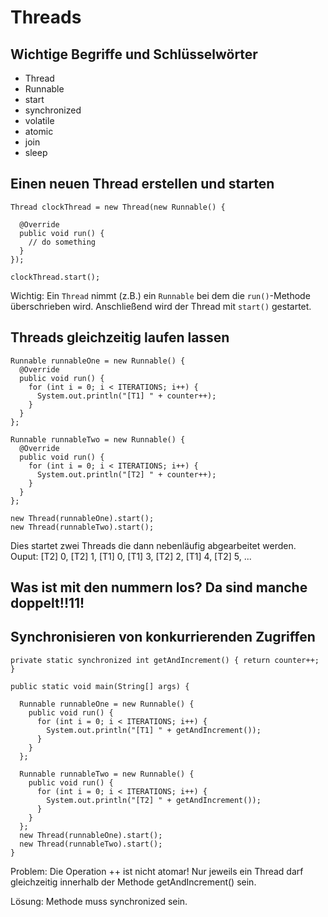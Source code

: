 # Threads



## Wichtige Begriffe und Schlüsselwörter

* Thread
* Runnable
* start
* synchronized
* volatile
* atomic
* join
* sleep



## Einen neuen Thread erstellen und starten

<pre><code class="line-numbers">Thread clockThread = new Thread(new Runnable() {

  @Override
  public void run() {
    // do something
  }
});

clockThread.start();</code></pre>

Wichtig: Ein `Thread` nimmt (z.B.) ein `Runnable` bei dem die `run()`-Methode überschrieben wird. Anschließend wird der Thread mit `start()` gestartet.



## Threads gleichzeitig laufen lassen

<pre><code class="line-numbers">Runnable runnableOne = new Runnable() {
  @Override
  public void run() {
    for (int i = 0; i < ITERATIONS; i++) {
      System.out.println("[T1] " + counter++);
    }
  }
};

Runnable runnableTwo = new Runnable() {
  @Override
  public void run() {
    for (int i = 0; i < ITERATIONS; i++) {
      System.out.println("[T2] " + counter++);
    }
  }
};

new Thread(runnableOne).start();
new Thread(runnableTwo).start();</code></pre>

Dies startet zwei Threads die dann nebenläufig abgearbeitet werden.
Ouput: [T2] 0, [T2] 1, [T1] 0, [T1] 3, [T2] 2, [T1] 4, [T2] 5, ...

## Was ist mit den nummern los? Da sind manche doppelt!!11!



## Synchronisieren von konkurrierenden Zugriffen

<pre><code class="line-numbers" data-highlight-lines="1">private static synchronized int getAndIncrement() { return counter++; }

public static void main(String[] args) {

  Runnable runnableOne = new Runnable() {
    public void run() {
      for (int i = 0; i < ITERATIONS; i++) {
        System.out.println("[T1] " + getAndIncrement());
      }
    }
  };

  Runnable runnableTwo = new Runnable() {
    public void run() {
      for (int i = 0; i < ITERATIONS; i++) {
        System.out.println("[T2] " + getAndIncrement());
      }
    }
  };
  new Thread(runnableOne).start();
  new Thread(runnableTwo).start();
}</code></pre>

Problem: Die Operation ++ ist nicht atomar!
Nur jeweils ein Thread darf gleichzeitig innerhalb der Methode getAndIncrement() sein.

Lösung: Methode muss synchronized sein.

